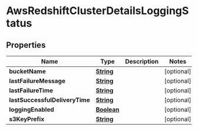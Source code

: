 

# AwsRedshiftClusterDetailsLoggingStatus


## Properties

| Name | Type | Description | Notes |
|------------ | ------------- | ------------- | -------------|
|**bucketName** | [**String**](String.md) |  |  [optional] |
|**lastFailureMessage** | [**String**](String.md) |  |  [optional] |
|**lastFailureTime** | [**String**](String.md) |  |  [optional] |
|**lastSuccessfulDeliveryTime** | [**String**](String.md) |  |  [optional] |
|**loggingEnabled** | [**Boolean**](Boolean.md) |  |  [optional] |
|**s3KeyPrefix** | [**String**](String.md) |  |  [optional] |



